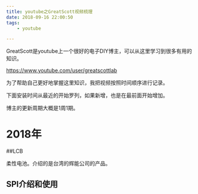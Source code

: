 ```yaml
---
title: youtube之GreatScott视频梳理
date: 2018-09-16 22:00:50
tags:
	- youtube

---
```




GreatScott是youtube上一个很好的电子DIY博主，可以从这里学习到很多有用的知识。

https://www.youtube.com/user/greatscottlab

为了帮助自己更好地掌握这里知识，我把视频按照时间顺序进行记录。

下面安装时间从最近的开始罗列，如果新增，也是在最前面开始增加。

博主的更新周期大概是1周1期。

# 2018年

##LCB

柔性电池。介绍的是台湾的辉能公司的产品。

## SPI介绍和使用





